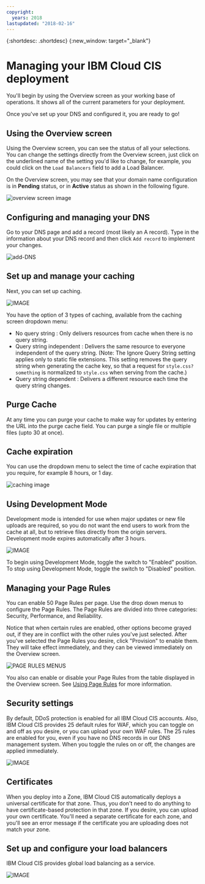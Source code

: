 ```yaml
---
copyright:
  years: 2018
lastupdated: "2018-02-16"
---
```


{:shortdesc: .shortdesc}
{:new_window: target="_blank"}

# Managing your IBM Cloud CIS deployment

You'll begin by using the Overview screen as your working base of operations. It shows all of the current parameters for your deployment.

Once you've set up your DNS and configured it, you are ready to go!

## Using the Overview screen

Using  the Overview screen, you can see the status of all your selections. You can change the settings directly from the Overview screen, just click on the underlined name of the setting you'd like to change, for example, you could click on the `Load Balancers` field to add a Load Balancer.

On the Overview screen, you may see that your domain name configuration is in **Pending** status, or in **Active** status as shown in the following figure.

![overview screen image](images/overview-screen-configuration-summary.png)


## Configuring and managing your DNS

Go to your DNS page and add a record (most likely an A record). Type in the information about your DNS record and then click `Add record` to implement your changes.

![add-DNS](images/add-domain-records-screen.png)

## Set up and manage your caching

Next, you can set up caching. 

![IMAGE](images/caching-screen.png)

You have the option of 3 types of caching, available from the caching screen dropdown menu: 

 * No query string :  Only delivers resources from cache when there is no query string.
 * Query string independent : Delivers the same resource to everyone independent of the query string. (Note: The Ignore Query String setting applies only to static file extensions. This setting removes the query string when generating the cache key, so that a request for `style.css?something` is normalized to `style.css` when serving from the cache.)
 * Query string dependent : Delivers a different resource each time the query string changes.
  
## Purge Cache
 
At any time you can purge your cache to make way for updates by entering the URL into the purge cache field. You can purge a single file or multiple files (upto 30 at once).
 
 ## Cache expiration
 
You can use the dropdown menu to select the time of cache expiration that you require, for example 8 hours, or 1 day.

![caching image](images/caching-screen.png)
 
 ## Using Development Mode
 
Development mode is intended for use when major updates or new file uploads are required, so you do not want the end users to work from the cache at all, but to retrieve files directly from the origin servers. Development mode expires automatically after 3 hours.

![IMAGE](images/development-mode-toggle.png)

To begin using Development Mode, toggle the switch to "Enabled" position. To stop using Development Mode, toggle the switch to "Disabled" position.

## Managing your Page Rules
 
You can enable 50 Page Rules per page. Use the drop down menus to configure the Page Rules. The Page Rules are divided into three categories: Security, Performance, and Reliability.

Notice that when certain rules are enabled, other options become grayed out, if they are in conflict with the other rules you've just selected. After you've selected the Page Rules you desire, click "Provision" to enable them. They will take effect immediately, and they can be viewed immediately on the Overview screen.
 
 ![PAGE RULES MENUS](images/page-rule-dropdown-settings.png)
 
 You also can enable or disable your Page Rules from the table displayed in the Overview screen. See [Using Page Rules](using-page-rules.html) for more information.
 
 ## Security settings
 
By default, DDoS protection is enabled for all IBM Cloud CIS accounts. Also, IBM Cloud CIS provides 25 default rules for WAF, which you can toggle on and off as you desire, or you can upload your own WAF rules. The 25 rules are enabled for you, even if you have no DNS records in our DNS management system. When you toggle the rules on or off, the changes are applied immediately.

![IMAGE](images/ddos-waf-ssl-screen.png)

## Certificates

When you deploy into a Zone, IBM Cloud CIS automatically deploys a universal certificate for that zone. Thus, you don't need to do anything to have certificate-based protection in that zone. If you desire, you can upload your own certificate. You'll need a separate certificate for each zone, and you'll see an error message if the certificate you are uploading does not match your zone.
 
 ## Set up and configure your load balancers
 
 IBM Cloud CIS provides global load balancing as a service.

![IMAGE](images/glb-screen.png)

